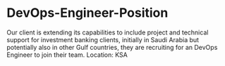# DevOps-Engineer-Position
Our client is extending its capabilities to include project and technical support for investment banking clients, initially in Saudi Arabia but potentially also in other Gulf countries, they are recruiting for an DevOps Engineer to join their team.  Location: KSA
